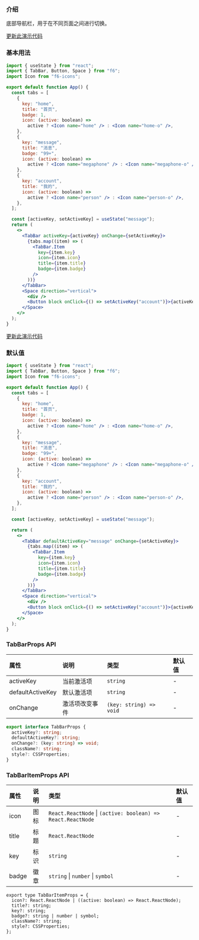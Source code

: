 <div class="block-panel">

<h3>介绍</h3>

底部导航栏，用于在不同页面之间进行切换。


</div>
<div class="block-panel">
        <a class="to-github-link" target="_blank" href=https://github.com/Webang/f6/tree/master/packages/f6/packages/tab-bar/demo/basic.md>更新此演示代码</a>
        <h3>基本用法</h3>

```jsx
import { useState } from "react";
import { TabBar, Button, Space } from "f6";
import Icon from "f6-icons";

export default function App() {
  const tabs = [
    {
      key: "home",
      title: "首页",
      badge: 1,
      icon: (active: boolean) =>
        active ? <Icon name="home" /> : <Icon name="home-o" />,
    },
    {
      key: "message",
      title: "消息",
      badge: "99+",
      icon: (active: boolean) =>
        active ? <Icon name="megaphone" /> : <Icon name="megaphone-o" />,
    },
    {
      key: "account",
      title: "我的",
      icon: (active: boolean) =>
        active ? <Icon name="person" /> : <Icon name="person-o" />,
    },
  ];

  const [activeKey, setActiveKey] = useState("message");
  return (
    <>
      <TabBar activeKey={activeKey} onChange={setActiveKey}>
        {tabs.map((item) => (
          <TabBar.Item
            key={item.key}
            icon={item.icon}
            title={item.title}
            badge={item.badge}
          />
        ))}
      </TabBar>
      <Space direction="vertical">
        <div />
        <Button block onClick={() => setActiveKey("account")}>{activeKey}</Button>
      </Space>
    </>
  );
}
```
</div>

<div class="block-panel">
        <a class="to-github-link" target="_blank" href=https://github.com/Webang/f6/tree/master/packages/f6/packages/tab-bar/demo/defaultActiveKey.md>更新此演示代码</a>
        <h3>默认值</h3>

```jsx
import { useState } from "react";
import { TabBar, Button, Space } from "f6";
import Icon from "f6-icons";

export default function App() {
  const tabs = [
    {
      key: "home",
      title: "首页",
      badge: 1,
      icon: (active: boolean) =>
        active ? <Icon name="home" /> : <Icon name="home-o" />,
    },
    {
      key: "message",
      title: "消息",
      badge: "99+",
      icon: (active: boolean) =>
        active ? <Icon name="megaphone" /> : <Icon name="megaphone-o" />,
    },
    {
      key: "account",
      title: "我的",
      icon: (active: boolean) =>
        active ? <Icon name="person" /> : <Icon name="person-o" />,
    },
  ];

  const [activeKey, setActiveKey] = useState("message");

  return (
    <>
      <TabBar defaultActiveKey="message" onChange={setActiveKey}>
        {tabs.map((item) => (
          <TabBar.Item
            key={item.key}
            icon={item.icon}
            title={item.title}
            badge={item.badge}
          />
        ))}
      </TabBar>
      <Space direction="vertical">
        <div />
        <Button block onClick={() => setActiveKey("account")}>{activeKey}</Button>
      </Space>
    </>
  );
}
```
</div>
<div class="block-panel">

<h3>TabBarProps API</h3>

| 属性 | 说明 | 类型 | 默认值 |
| :-  | :- | :- | :- |
| activeKey | 当前激活项 | `string` | - |
| defaultActiveKey | 默认激活项 | `string` | - |
| onChange | 激活项改变事件 | `(key: string) => void` | - |

```ts
export interface TabBarProps {
  activeKey?: string;
  defaultActiveKey?: string;
  onChange?: (key: string) => void;
  className?: string;
  style?: CSSProperties;
}
```


</div>
<div class="block-panel">

<h3>TabBarItemProps API</h3>

| 属性 | 说明 | 类型 | 默认值 |
| :-  | :- | :- | :- |
| icon | 图标 | `React.ReactNode` \| `(active: boolean) => React.ReactNode` | - |
| title | 标题 | `React.ReactNode` | - |
| key | 标识 | `string` | - |
| badge | 徽章 | `string` \|  `number` \| `symbol` | - |

```tsx
export type TabBarItemProps = {
  icon?: React.ReactNode | ((active: boolean) => React.ReactNode);
  title?: string;
  key?: string;
  badge?: string | number | symbol;
  className?: string;
  style?: CSSProperties;
};
```
</div>